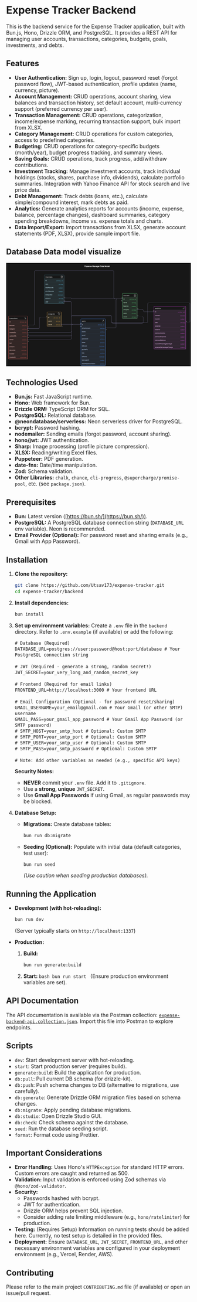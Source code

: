 # Expense Tracker Backend

This is the backend service for the Expense Tracker application, built with Bun.js, Hono, Drizzle ORM, and PostgreSQL. It provides a REST API for managing user accounts, transactions, categories, budgets, goals, investments, and debts.

## Features

- **User Authentication:** Sign up, login, logout, password reset (forgot password flow), JWT-based authentication, profile updates (name, currency, picture).
- **Account Management:** CRUD operations, account sharing, view balances and transaction history, set default account, multi-currency support (preferred currency per user).
- **Transaction Management:** CRUD operations, categorization, income/expense marking, recurring transaction support, bulk import from XLSX.
- **Category Management:** CRUD operations for custom categories, access to predefined categories.
- **Budgeting:** CRUD operations for category-specific budgets (month/year), budget progress tracking, and summary views.
- **Saving Goals:** CRUD operations, track progress, add/withdraw contributions.
- **Investment Tracking:** Manage investment accounts, track individual holdings (stocks, shares, purchase info, dividends), calculate portfolio summaries. Integration with Yahoo Finance API for stock search and live price data.
- **Debt Management:** Track debts (loans, etc.), calculate simple/compound interest, mark debts as paid.
- **Analytics:** Generate analytics reports for accounts (income, expense, balance, percentage changes), dashboard summaries, category spending breakdowns, income vs. expense totals and charts.
- **Data Import/Export:** Import transactions from XLSX, generate account statements (PDF, XLSX), provide sample import file.

## Database Data model visualize

![image](public/image.png)

## Technologies Used

- **Bun.js:** Fast JavaScript runtime.
- **Hono:** Web framework for Bun.
- **Drizzle ORM:** TypeScript ORM for SQL.
- **PostgreSQL:** Relational database.
- **@neondatabase/serverless:** Neon serverless driver for PostgreSQL.
- **bcrypt:** Password hashing.
- **nodemailer:** Sending emails (forgot password, account sharing).
- **hono/jwt:** JWT authentication.
- **Sharp:** Image processing (profile picture compression).
- **XLSX:** Reading/writing Excel files.
- **Puppeteer:** PDF generation.
- **date-fns:** Date/time manipulation.
- **Zod:** Schema validation.
- **Other Libraries:** `chalk`, `chance`, `cli-progress`, `@supercharge/promise-pool`, etc. (see `package.json`).

## Prerequisites

- **Bun:** Latest version ([https://bun.sh/](https://bun.sh/)).
- **PostgreSQL:** A PostgreSQL database connection string (`DATABASE_URL` env variable). Neon is recommended.
- **Email Provider (Optional):** For password reset and sharing emails (e.g., Gmail with App Password).

## Installation

1.  **Clone the repository:**

    ```bash
    git clone https://github.com/Utsav173/expense-tracker.git
    cd expense-tracker/backend
    ```

2.  **Install dependencies:**

    ```bash
    bun install
    ```

3.  **Set up environment variables:**
    Create a `.env` file in the `backend` directory. Refer to `.env.example` (if available) or add the following:

    ```dotenv
    # Database (Required)
    DATABASE_URL=postgres://user:password@host:port/database # Your PostgreSQL connection string

    # JWT (Required - generate a strong, random secret!)
    JWT_SECRET=your_very_long_and_random_secret_key

    # Frontend (Required for email links)
    FRONTEND_URL=http://localhost:3000 # Your frontend URL

    # Email Configuration (Optional - for password reset/sharing)
    GMAIL_USERNAME=your_email@gmail.com # Your Gmail (or other SMTP) username
    GMAIL_PASS=your_gmail_app_password # Your Gmail App Password (or SMTP password)
    # SMTP_HOST=your_smtp_host # Optional: Custom SMTP
    # SMTP_PORT=your_smtp_port # Optional: Custom SMTP
    # SMTP_USER=your_smtp_user # Optional: Custom SMTP
    # SMTP_PASS=your_smtp_password # Optional: Custom SMTP

    # Note: Add other variables as needed (e.g., specific API keys)
    ```

    **Security Notes:**

    - **NEVER** commit your `.env` file. Add it to `.gitignore`.
    - Use a **strong, unique** `JWT_SECRET`.
    - Use **Gmail App Passwords** if using Gmail, as regular passwords may be blocked.

4.  **Database Setup:**
    - **Migrations:** Create database tables:
      ```bash
      bun run db:migrate
      ```
    - **Seeding (Optional):** Populate with initial data (default categories, test user):
      ```bash
      bun run seed
      ```
      _(Use caution when seeding production databases)._

## Running the Application

- **Development (with hot-reloading):**

  ```bash
  bun run dev
  ```

  (Server typically starts on `http://localhost:1337`)

- **Production:**
  1.  **Build:**
      ```bash
      bun run generate:build
      ```
  2.  **Start:**
      `bash
    bun run start
    `
      (Ensure production environment variables are set).

## API Documentation

The API documentation is available via the Postman collection: [`expense-backend-api.collection.json`](./expense-backend-api.collection.json). Import this file into Postman to explore endpoints.

## Scripts

- `dev`: Start development server with hot-reloading.
- `start`: Start production server (requires build).
- `generate:build`: Build the application for production.
- `db:pull`: Pull current DB schema (for drizzle-kit).
- `db:push`: Push schema changes to DB (alternative to migrations, use carefully).
- `db:generate`: Generate Drizzle ORM migration files based on schema changes.
- `db:migrate`: Apply pending database migrations.
- `db:studio`: Open Drizzle Studio GUI.
- `db:check`: Check schema against the database.
- `seed`: Run the database seeding script.
- `format`: Format code using Prettier.

## Important Considerations

- **Error Handling:** Uses Hono's `HTTPException` for standard HTTP errors. Custom errors are caught and returned as 500.
- **Validation:** Input validation is enforced using Zod schemas via `@hono/zod-validator`.
- **Security:**
  - Passwords hashed with bcrypt.
  - JWT for authentication.
  - Drizzle ORM helps prevent SQL injection.
  - Consider adding rate limiting middleware (e.g., `hono/ratelimiter`) for production.
- **Testing:** (Requires Setup) Information on running tests should be added here. Currently, no test setup is detailed in the provided files.
- **Deployment:** Ensure `DATABASE_URL`, `JWT_SECRET`, `FRONTEND_URL`, and other necessary environment variables are configured in your deployment environment (e.g., Vercel, Render, AWS).

## Contributing

Please refer to the main project `CONTRIBUTING.md` file (if available) or open an issue/pull request.
